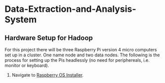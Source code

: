 # Data-Extraction-and-Analysis-System
## Hardware Setup for Hadoop
For this project there will be three Raspberry Pi version 4 micro computers set up in a cluster. One name node and two data nodes. The following is the process for setting up the Pis headlessly (no need for periphereals, i.e. monitor or keyboard).

1. Navigate to [Raspberry OS Installer](https://www.raspberrypi.org/software/).

